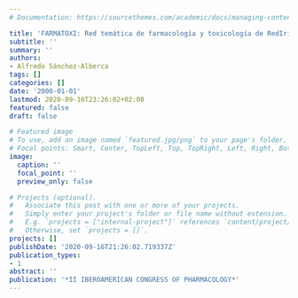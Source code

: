 ```yaml
---
# Documentation: https://sourcethemes.com/academic/docs/managing-content/

title: 'FARMATOXI: Red temática de farmacología y toxicología de RedIris'
subtitle: ''
summary: ''
authors:
- Alfredo Sánchez-Alberca
tags: []
categories: []
date: '2000-01-01'
lastmod: 2020-09-16T23:26:02+02:00
featured: false
draft: false

# Featured image
# To use, add an image named `featured.jpg/png` to your page's folder.
# Focal points: Smart, Center, TopLeft, Top, TopRight, Left, Right, BottomLeft, Bottom, BottomRight.
image:
  caption: ''
  focal_point: ''
  preview_only: false

# Projects (optional).
#   Associate this post with one or more of your projects.
#   Simply enter your project's folder or file name without extension.
#   E.g. `projects = ["internal-project"]` references `content/project/deep-learning/index.md`.
#   Otherwise, set `projects = []`.
projects: []
publishDate: '2020-09-16T21:26:02.719337Z'
publication_types:
- 1
abstract: ''
publication: '*II IBEROAMERICAN CONGRESS OF PHARMACOLOGY*'
---
```

